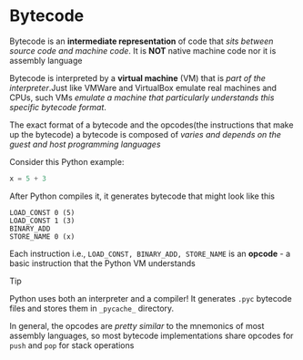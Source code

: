 # Bytecode

Bytecode is an **intermediate representation** of code that _sits between source code and machine code_. It is **NOT** native machine code nor it is assembly language

Bytecode is interpreted by a **virtual machine** (VM) that is _part of the interpreter_.Just like VMWare and VirtualBox emulate real machines and CPUs, such VMs _emulate a machine that particularly understands this specific bytecode format_.

The exact format of a bytecode and the opcodes(the instructions that make up the bytecode) a bytecode is composed of _varies and depends on the guest and host programming languages_

Consider this Python example:

```py
x = 5 + 3
```

After Python compiles it, it generates bytecode that might look like this

```language
LOAD_CONST 0 (5)
LOAD_CONST 1 (3)
BINARY_ADD
STORE_NAME 0 (x)

```

Each instruction i.e., `LOAD_CONST, BINARY_ADD, STORE_NAME` is an **opcode** - a basic instruction that the Python VM understands

> [!TIP]
> Python uses both an interpreter and a compiler! It generates `.pyc` bytecode files and stores them in `_pycache_` directory.

In general, the opcodes are _pretty similar_ to the mnemonics of most assembly languages, so most bytecode implementations share opcodes for `push` and `pop` for stack operations
